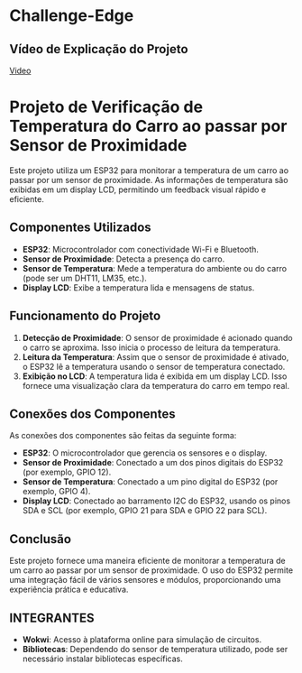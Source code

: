 # Challenge-Edge
<h2>Vídeo de Explicação do Projeto</h2>
<a href="">Video</a>

<h1>Projeto de Verificação de Temperatura do Carro ao passar por Sensor de Proximidade</h1>

<p>Este projeto utiliza um ESP32 para monitorar a temperatura de um carro ao passar por um sensor de proximidade. As informações de temperatura são exibidas em um display LCD, permitindo um feedback visual rápido e eficiente.</p>

<h2>Componentes Utilizados</h2>
<ul>
  <li><strong>ESP32</strong>: Microcontrolador com conectividade Wi-Fi e Bluetooth.</li>
  <li><strong>Sensor de Proximidade</strong>: Detecta a presença do carro.</li>
  <li><strong>Sensor de Temperatura</strong>: Mede a temperatura do ambiente ou do carro (pode ser um DHT11, LM35, etc.).</li>
  <li><strong>Display LCD</strong>: Exibe a temperatura lida e mensagens de status.</li>
</ul>

<h2>Funcionamento do Projeto</h2>
<ol>
  <li><strong>Detecção de Proximidade</strong>: O sensor de proximidade é acionado quando o carro se aproxima. Isso inicia o processo de leitura da temperatura.</li>
  <li><strong>Leitura da Temperatura</strong>: Assim que o sensor de proximidade é ativado, o ESP32 lê a temperatura usando o sensor de temperatura conectado.</li>
  <li><strong>Exibição no LCD</strong>: A temperatura lida é exibida em um display LCD. Isso fornece uma visualização clara da temperatura do carro em tempo real.</li>
</ol>

<h2>Conexões dos Componentes</h2>
<p>As conexões dos componentes são feitas da seguinte forma:</p>
<ul>
  <li><strong>ESP32</strong>: O microcontrolador que gerencia os sensores e o display.</li>
  <li><strong>Sensor de Proximidade</strong>: Conectado a um dos pinos digitais do ESP32 (por exemplo, GPIO 12).</li>
  <li><strong>Sensor de Temperatura</strong>: Conectado a um pino digital do ESP32 (por exemplo, GPIO 4).</li>
  <li><strong>Display LCD</strong>: Conectado ao barramento I2C do ESP32, usando os pinos SDA e SCL (por exemplo, GPIO 21 para SDA e GPIO 22 para SCL).</li>
</ul>

<h2>Conclusão</h2>
<p>Este projeto fornece uma maneira eficiente de monitorar a temperatura de um carro ao passar por um sensor de proximidade. O uso do ESP32 permite uma integração fácil de vários sensores e módulos, proporcionando uma experiência prática e educativa.</p>

<h2>INTEGRANTES</h2>
<ul>
    <li><strong>Wokwi</strong>: Acesso à plataforma online para simulação de circuitos.</li>
    <li><strong>Bibliotecas</strong>: Dependendo do sensor de temperatura utilizado, pode ser necessário instalar bibliotecas específicas.</li>
</ul>
